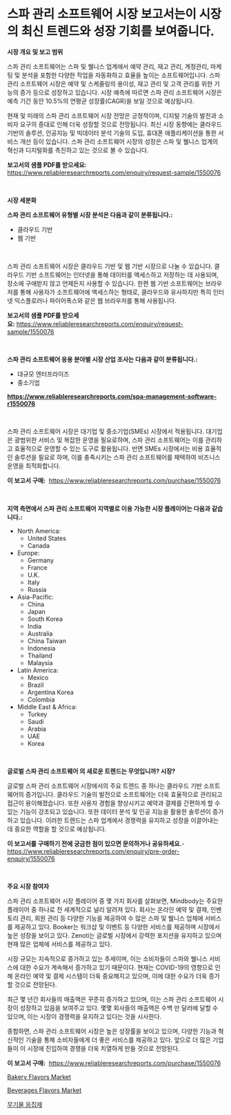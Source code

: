 <p><h1>스파 관리 소프트웨어 시장 보고서는이 시장의 최신 트렌드와 성장 기회를 보여줍니다.</h1></p><p><strong>시장 개요 및 보고 범위</strong></p>
<p><p>스파 관리 소프트웨어는 스파 및 웰니스 업계에서 예약 관리, 재고 관리, 계정관리, 마케팅 및 분석을 포함한 다양한 작업을 자동화하고 효율을 높이는 소프트웨어입니다. 스파 관리 소프트웨어 시장은 예약 및 스케줄링의 용이성, 재고 관리 및 고객 관리를 위한 기능의 증가 등으로 성장하고 있습니다. 시장 예측에 따르면 스파 관리 소프트웨어 시장은 예측 기간 동안 10.5%의 연평균 성장률(CAGR)을 보일 것으로 예상됩니다. </p><p>현재 및 미래의 스파 관리 소프트웨어 시장 전망은 긍정적이며, 디지털 기술의 발전과 소비자 요구의 증대로 인해 더욱 성장할 것으로 전망됩니다. 최신 시장 동향에는 클라우드 기반의 솔루션, 인공지능 및 빅데이터 분석 기술의 도입, 휴대폰 애플리케이션을 통한 서비스 개선 등이 있습니다. 스파 관리 소프트웨어 시장의 성장은 스파 및 웰니스 업계의 혁신과 디지털화를 촉진하고 있는 것으로 볼 수 있습니다.</p></p>
<p><strong>보고서의 샘플 PDF를 받으세요:</strong> <a href="https://www.reliableresearchreports.com/enquiry/request-sample/1550076">https://www.reliableresearchreports.com/enquiry/request-sample/1550076</a></p>
<p>&nbsp;</p>
<p><strong>시장 세분화</strong></p>
<p><strong>스파 관리 소프트웨어 유형별 시장 분석은 다음과 같이 분류됩니다.:</strong></p>
<p><ul><li>클라우드 기반</li><li>웹 기반</li></ul></p>
<p>&nbsp;</p>
<p><p>스파 관리 소프트웨어 시장은 클라우드 기반 및 웹 기반 시장으로 나눌 수 있습니다. 클라우드 기반 소프트웨어는 인터넷을 통해 데이터를 액세스하고 저장하는 데 사용되며, 장소에 구애받지 않고 언제든지 사용할 수 있습니다. 한편 웹 기반 소프트웨어는 브라우저를 통해 사용자가 소프트웨어에 액세스하는 형태로, 클라우드와 유사하지만 특히 인터넷 익스플로러나 파이어폭스와 같은 웹 브라우저를 통해 사용됩니다.</p></p>
<p><strong>보고서의 샘플 PDF를 받으세요:</strong>&nbsp;<a href="https://www.reliableresearchreports.com/enquiry/request-sample/1550076">https://www.reliableresearchreports.com/enquiry/request-sample/1550076</a></p>
<p>&nbsp;</p>
<p><strong> 스파 관리 소프트웨어 응용 분야별 시장 산업 조사는 다음과 같이 분류됩니다.:</strong></p>
<p><ul><li>대규모 엔터프라이즈</li><li>중소기업</li></ul></p>
<p><strong><a href="https://www.reliableresearchreports.com/spa-management-software-r1550076">https://www.reliableresearchreports.com/spa-management-software-r1550076</a></strong></p>
<p>&nbsp;</p>
<p><p>스파 관리 소프트웨어 시장은 대기업 및 중소기업(SMEs) 시장에서 적용됩니다. 대기업은 광범위한 서비스 및 복잡한 운영을 필요로하며, 스파 관리 소프트웨어는 이를 관리하고 효율적으로 운영할 수 있는 도구로 활용됩니다. 반면 SMEs 시장에서는 비용 효율적인 솔루션을 필요로 하며, 이를 충족시키는 스파 관리 소프트웨어를 채택하여 비즈니스 운영을 최적화합니다.</p></p>
<p><strong>이 보고서 구매:</strong>&nbsp; <a href="https://www.reliableresearchreports.com/purchase/1550076">https://www.reliableresearchreports.com/purchase/1550076</a></p>
<p>&nbsp;</p>
<p><strong>지역 측면에서 스파 관리 소프트웨어 지역별로 이용 가능한 시장 플레이어는 다음과 같습니다.:</strong></p>
<p><ul>
    <li>
        North America:
        <ul>
            <li>United States</li>
            <li>Canada</li>
        </ul>
    </li>
    <li>
        Europe:
        <ul>
            <li>Germany</li>
            <li>France</li>
            <li>U.K.</li>
            <li>Italy</li>
            <li>Russia</li>
        </ul>
    </li>
    <li>
        Asia-Pacific:
        <ul>
            <li>China</li>
            <li>Japan</li>
            <li>South Korea</li>
            <li>India</li>
            <li>Australia</li>
            <li>China Taiwan</li>
            <li>Indonesia</li>
            <li>Thailand</li>
            <li>Malaysia</li>
        </ul>
    </li>
    <li>
        Latin America:
        <ul>
            <li>Mexico</li>
            <li>Brazil</li>
            <li>Argentina Korea</li>
            <li>Colombia</li>
        </ul>
    </li>
    <li>
        Middle East & Africa:
        <ul>
            <li>Turkey</li>
            <li>Saudi</li>
            <li>Arabia</li>
            <li>UAE</li>
            <li>Korea</li>
        </ul>
    </li>
    </ul></p>
<p>&nbsp;</p>
<p><strong>글로벌 스파 관리 소프트웨어 의 새로운 트렌드는 무엇입니까? 시장?</strong></p>
<p><p>글로벌 스파 관리 소프트웨어 시장에서의 주요 트렌드 중 하나는 클라우드 기반 소프트웨어의 증가입니다. 클라우드 기술의 발전으로 소프트웨어는 더욱 효율적으로 관리되고 접근이 용이해졌습니다. 또한 사용자 경험을 향상시키고 예약과 결제를 간편하게 할 수 있는 기능이 강조되고 있습니다. 또한 데이터 분석 및 인공 지능을 활용한 솔루션이 증가하고 있습니다. 이러한 트렌드는 스파 업계에서 경쟁력을 유지하고 성장을 이끌어내는 데 중요한 역할을 할 것으로 예상됩니다.</p></p>
<p><strong>이 보고서를 구매하기 전에 궁금한 점이 있으면 문의하거나 공유하세요.</strong>- <a href="https://www.reliableresearchreports.com/enquiry/pre-order-enquiry/1550076">https://www.reliableresearchreports.com/enquiry/pre-order-enquiry/1550076</a></p>
<p>&nbsp;</p>
<p><strong>주요 시장 참여자</strong></p>
<p><p>스파 관리 소프트웨어 시장 플레이어 중 몇 가지 회사를 살펴보면, Mindbody는 주요한 플레이어 중 하나로 전 세계적으로 널리 알려져 있다. 회사는 온라인 예약 및 결제, 인벤토리 관리, 회원 관리 등 다양한 기능을 제공하여 수 많은 스파 및 웰니스 업체에 서비스를 제공하고 있다. Booker는 워크샵 및 이벤트 등 다양한 서비스를 제공하며 시장에서 높은 성장을 보이고 있다. Zenoti는 글로벌 시장에서 강력한 포지션을 유지하고 있으며 현재 많은 업체에 서비스를 제공하고 있다.</p><p>시장 규모는 지속적으로 증가하고 있는 추세이며, 이는 소비자들이 스파와 웰니스 서비스에 대한 수요가 계속해서 증가하고 있기 때문이다. 현재는 COVID-19의 영향으로 인해 온라인 예약 및 결제 시스템이 더욱 중요해지고 있으며, 이에 대한 수요가 더욱 증가할 것으로 전망된다.</p><p>최근 몇 년간 회사들의 매출액은 꾸준히 증가하고 있으며, 이는 스파 관리 소프트웨어 시장이 성장하고 있음을 보여주고 있다. 몇몇 회사들의 매출액은 수백 만 달러에 달할 수 있으며, 이는 시장이 경쟁력을 유지하고 있다는 것을 시사한다.</p><p>종합하면, 스파 관리 소프트웨어 시장은 높은 성장률을 보이고 있으며, 다양한 기능과 혁신적인 기술을 통해 소비자들에게 더 좋은 서비스를 제공하고 있다. 앞으로 더 많은 기업들이 이 시장에 진입하여 경쟁을 더욱 치열하게 만들 것으로 전망된다.</p></p>
<p><strong>이 보고서 구매:</strong>&nbsp;&nbsp;<a href="https://www.reliableresearchreports.com/purchase/1550076">https://www.reliableresearchreports.com/purchase/1550076</a></p>
<p><p><a href="https://github.com/pjcfca/Market-Research-Report-List-2/blob/main/bakery-flavors-market.md">Bakery Flavors Market</a></p><p><a href="https://github.com/johnbach50/Market-Research-Report-List-2/blob/main/beverages-flavors-market.md">Beverages Flavors Market</a></p><p><a href="https://github.com/Penelolack456456/Market-Research-Report-List-1/blob/main/736778317017.md">무기물 응집제</a></p></p>